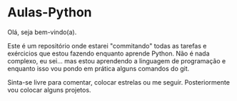 # Aulas-Python


Olá, seja bem-vindo(a).

Este é um repositório onde estarei "commitando" todas as tarefas e exércicios que estou fazendo enquanto aprende Python.
Não é nada complexo, eu sei... mas estou aprendendo a linguagem de programação e enquanto isso vou pondo em prática alguns comandos do git.

Sinta-se livre para comentar, colocar estrelas ou me seguir. Posteriormente vou colocar alguns projetos.
